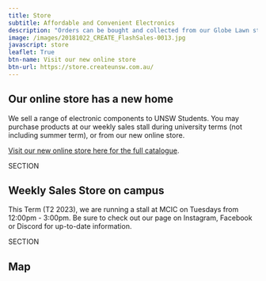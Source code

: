 ```yaml
---
title: Store
subtitle: Affordable and Convenient Electronics
description: "Orders can be bought and collected from our Globe Lawn stall on Mondays from 12pm to 4pm during UNSW terms time only."
image: /images/20181022_CREATE_FlashSales-0013.jpg
javascript: store
leaflet: True
btn-name: Visit our new online store
btn-url: https://store.createunsw.com.au/
---
```

## Our online store has a new home

We sell a range of electronic components to UNSW Students. You may purchase products at our weekly sales stall during university terms (not including summer term), or from our new online store.

<div class="alert alert-primary my-2" role="alert">
    <a href="https://store.createunsw.com.au/">Visit our new online store here for the full catalogue</a>.
</div>

SECTION

## Weekly Sales Store on campus

This Term (T2 2023), we are running a stall at MCIC on Tuesdays from 12:00pm - 3:00pm. Be sure to check out our page on Instagram, Facebook or Discord for up-to-date information.

SECTION

## Map

<div id="salesmap"></div>
